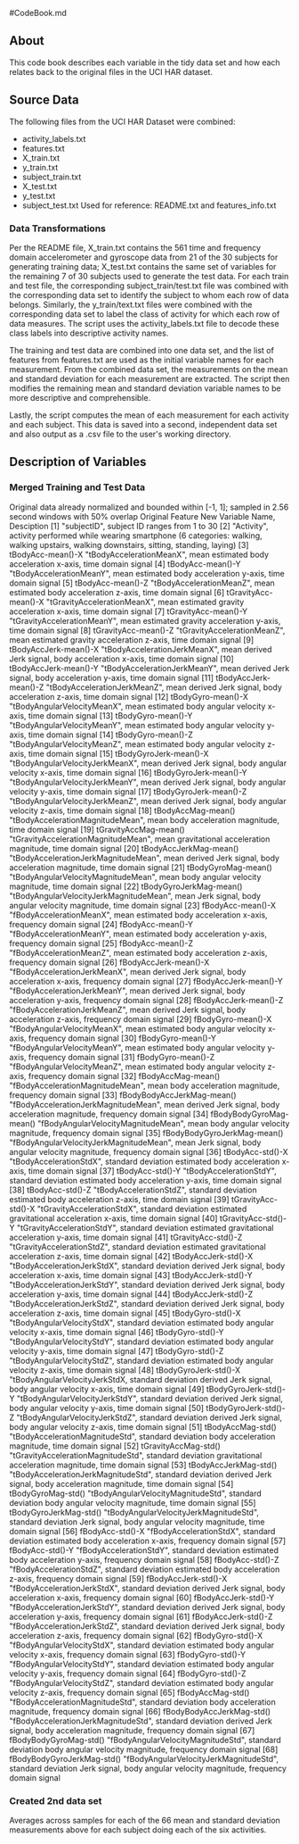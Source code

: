 #CodeBook.md

## About
This code book describes each variable in the tidy data set and how each relates back to the original files in the UCI HAR dataset.

## Source Data
The following files from the UCI HAR Dataset were combined:
- activity_labels.txt
- features.txt
- X_train.txt
- y_train.txt
- subject_train.txt
- X_test.txt
- y_test.txt
- subject_test.txt
Used for reference:  README.txt and features_info.txt

### Data Transformations
Per the README file, X_train.txt contains the 561 time and frequency domain accelerometer and gyroscope data 
from 21 of the 30 subjects for generating training data; X_test.txt contains the same set of variables for the remaining 7 of 30 subjects 
used to generate the test data. For each train and test file, the corresponding subject_train/test.txt file was combined with the 
corresponding data set to identify the subject to whom each row of data belongs.  Similarly, the y_train/text.txt files were combined 
with the corresponding data set to label the class of activity for which each row of data measures.  The script uses the 
activity_labels.txt file to decode these class labels into descriptive activity names.

The training and test data are combined into one data set, and the list of features from features.txt are used as the initial variable 
names for each measurement.  From the combined data set, the measurements on the mean and standard deviation for each 
measurement are extracted.  The script then modifies the remaining mean and standard deviation variable names to be more descriptive and 
comprehensible.  

Lastly, the script computes the mean of each measurement for each activity and each subject.  This data is saved into a second, 
independent data set and also output as a .csv file to the user's working directory.


## Description of Variables
### Merged Training and Test Data
Original data already normalized and bounded within [-1, 1]; sampled in 2.56 second windows with 50% overlap
	  Original Feature		        New Variable Name, Desciption
[1]			                        "subjectID", subject ID ranges from 1 to 30
[2]			                        "Activity", activity performed while wearing smartphone (6 categories: walking, walking upstairs, 
walking downstairs, sitting, standing, laying)
[3]	tBodyAcc-mean()-X		        "tBodyAccelerationMeanX", mean estimated body acceleration x-axis, time domain signal
[4]	tBodyAcc-mean()-Y		        "tBodyAccelerationMeanY", mean estimated body acceleration y-axis, time domain signal
[5]	tBodyAcc-mean()-Z		        "tBodyAccelerationMeanZ", mean estimated body acceleration z-axis, time domain signal
[6]	tGravityAcc-mean()-X		    "tGravityAccelerationMeanX", mean estimated gravity acceleration x-axis, time domain signal
[7]	tGravityAcc-mean()-Y		    "tGravityAccelerationMeanY", mean estimated gravity acceleration y-axis, time domain signal
[8]	tGravityAcc-mean()-Z		    "tGravityAccelerationMeanZ", mean estimated gravity acceleration z-axis, time domain signal
[9]	tBodyAccJerk-mean()-X		    "tBodyAccelerationJerkMeanX", mean derived Jerk signal, body acceleration x-axis, time domain signal
[10]  tBodyAccJerk-mean()-Y		  "tBodyAccelerationJerkMeanY", mean derived Jerk signal, body acceleration y-axis, time domain signal
[11]	tBodyAccJerk-mean()-Z		  "tBodyAccelerationJerkMeanZ", mean derived Jerk signal, body acceleration z-axis, time domain signal
[12]	tBodyGyro-mean()-X		    "tBodyAngularVelocityMeanX", mean estimated body angular velocity x-axis, time domain signal
[13]	tBodyGyro-mean()-Y		    "tBodyAngularVelocityMeanY", mean estimated body angular velocity y-axis, time domain signal
[14]	tBodyGyro-mean()-Z		    "tBodyAngularVelocityMeanZ", mean estimated body angular velocity z-axis, time domain signal
[15]	tBodyGyroJerk-mean()-X	  "tBodyAngularVelocityJerkMeanX", mean derived Jerk signal, body angular velocity x-axis, time domain signal 
[16]	tBodyGyroJerk-mean()-Y	  "tBodyAngularVelocityJerkMeanY", mean derived Jerk signal, body angular velocity y-axis, time domain signal 
[17]	tBodyGyroJerk-mean()-Z	  "tBodyAngularVelocityJerkMeanZ", mean derived Jerk signal, body angular velocity z-axis, time domain signal 
[18]	tBodyAccMag-mean()		    "tBodyAccelerationMagnitudeMean", mean body acceleration magnitude, time domain signal
[19]	tGravityAccMag-mean()		  "tGravityAccelerationMagnitudeMean", mean gravitational acceleration magnitude, time domain signal
[20]	tBodyAccJerkMag-mean()	  "tBodyAccelerationJerkMagnitudeMean", mean derived Jerk signal, body acceleration magnitude, time domain signal 
[21]	tBodyGyroMag-mean()		    "tBodyAngularVelocityMagnitudeMean", mean body angular velocity magnitude, time domain signal
[22]	tBodyGyroJerkMag-mean()	  "tBodyAngularVelocityJerkMagnitudeMean", mean Jerk signal, body angular velocity magnitude, time domain signal 
[23]	fBodyAcc-mean()-X		      "fBodyAccelerationMeanX", mean estimated body acceleration x-axis, frequency domain signal
[24]	fBodyAcc-mean()-Y		      "fBodyAccelerationMeanY", mean estimated body acceleration y-axis, frequency domain signal
[25]	fBodyAcc-mean()-Z		      "fBodyAccelerationMeanZ", mean estimated body acceleration z-axis, frequency domain signal
[26]	fBodyAccJerk-mean()-X		  "fBodyAccelerationJerkMeanX", mean derived Jerk signal, body acceleration x-axis, frequency domain signal
[27]	fBodyAccJerk-mean()-Y		  "fBodyAccelerationJerkMeanY", mean derived Jerk signal, body acceleration y-axis, frequency domain signal
[28]	fBodyAccJerk-mean()-Z		  "fBodyAccelerationJerkMeanZ", mean derived Jerk signal, body acceleration z-axis, frequency domain signal
[29]	fBodyGyro-mean()-X		    "fBodyAngularVelocityMeanX", mean estimated body angular velocity x-axis, frequency domain signal
[30]	fBodyGyro-mean()-Y		    "fBodyAngularVelocityMeanY", mean estimated body angular velocity y-axis, frequency domain signal
[31]	fBodyGyro-mean()-Z		    "fBodyAngularVelocityMeanZ", mean estimated body angular velocity z-axis, frequency domain signal
[32]	fBodyAccMag-mean()		    "fBodyAccelerationMagnitudeMean", mean body acceleration magnitude, frequency domain signal
[33]	fBodyBodyAccJerkMag-mean()		"fBodyAccelerationJerkMagnitudeMean", mean derived Jerk signal, body acceleration magnitude, frequency domain signal 
[34]	fBodyBodyGyroMag-mean()	  "fBodyAngularVelocityMagnitudeMean", mean body angular velocity magnitude, frequency domain signal
[35]	fBodyBodyGyroJerkMag-mean()		"fBodyAngularVelocityJerkMagnitudeMean", mean Jerk signal, body angular velocity magnitude, frequency domain signal 
[36]	tBodyAcc-std()-X		      "tBodyAccelerationStdX", standard deviation estimated body acceleration x-axis, time domain signal
[37]	tBodyAcc-std()-Y		      "tBodyAccelerationStdY", standard deviation estimated body acceleration y-axis, time domain signal
[38]	tBodyAcc-std()-Z		      "tBodyAccelerationStdZ", standard deviation estimated body acceleration z-axis, time domain signal
[39]	tGravityAcc-std()-X		    "tGravityAccelerationStdX", standard deviation estimated gravitational acceleration x-axis, time domain signal
[40]	tGravityAcc-std()-Y		    "tGravityAccelerationStdY", standard deviation estimated gravitational acceleration y-axis, time domain signal
[41]	tGravityAcc-std()-Z		    "tGravityAccelerationStdZ", standard deviation estimated gravitational acceleration z-axis, time domain signal
[42]	tBodyAccJerk-std()-X		  "tBodyAccelerationJerkStdX", standard deviation derived Jerk signal, body acceleration x-axis, time domain signal
[43]	tBodyAccJerk-std()-Y		  "tBodyAccelerationJerkStdY", standard deviation derived Jerk signal, body acceleration y-axis, time domain signal
[44]	tBodyAccJerk-std()-Z	  	"tBodyAccelerationJerkStdZ", standard deviation derived Jerk signal, body acceleration z-axis, time domain signal
[45]	tBodyGyro-std()-X		      "tBodyAngularVelocityStdX", standard deviation estimated body angular velocity x-axis, time domain signal
[46]	tBodyGyro-std()-Y		      "tBodyAngularVelocityStdY", standard deviation estimated body angular velocity y-axis, time domain signal
[47]	tBodyGyro-std()-Z		      "tBodyAngularVelocityStdZ", standard deviation estimated body angular velocity z-axis, time domain signal
[48]	tBodyGyroJerk-std()-X		  "tBodyAngularVelocityJerkStdX, standard deviation derived Jerk signal, body angular velocity x-axis, time domain signal 
[49]	tBodyGyroJerk-std()-Y		  "tBodyAngularVelocityJerkStdY", standard deviation derived Jerk signal, body angular velocity y-axis, time domain signal 
[50]	tBodyGyroJerk-std()-Z		  "tBodyAngularVelocityJerkStdZ", standard deviation derived Jerk signal, body angular velocity z-axis, time domain signal 
[51]	tBodyAccMag-std()		      "tBodyAccelerationMagnitudeStd", standard deviation body acceleration magnitude, time domain signal
[52]	tGravityAccMag-std()		  "tGravityAccelerationMagnitudeStd", standard deviation gravitational acceleration magnitude, time domain signal
[53]	tBodyAccJerkMag-std()		  "tBodyAccelerationJerkMagnitudeStd", standard deviation derived Jerk signal, body acceleration magnitude, time domain signal
[54]	tBodyGyroMag-std()		    "tBodyAngularVelocityMagnitudeStd", standard deviation body angular velocity magnitude, time domain signal
[55]	tBodyGyroJerkMag-std()		"tBodyAngularVelocityJerkMagnitudeStd", standard deviation Jerk signal, body angular velocity magnitude, time domain signal 
[56]	fBodyAcc-std()-X		      "fBodyAccelerationStdX", standard deviation estimated body acceleration x-axis, frequency domain signal
[57]	fBodyAcc-std()-Y		      "fBodyAccelerationStdY", standard deviation estimated body acceleration y-axis, frequency domain signal
[58]	fBodyAcc-std()-Z		      "fBodyAccelerationStdZ", standard deviation estimated body acceleration z-axis, frequency domain signal
[59]	fBodyAccJerk-std()-X		  "fBodyAccelerationJerkStdX", standard deviation derived Jerk signal, body acceleration x-axis, frequency domain signal
[60]	fBodyAccJerk-std()-Y		  "fBodyAccelerationJerkStdY", standard deviation derived Jerk signal, body acceleration y-axis, frequency domain signal
[61]	fBodyAccJerk-std()-Z		  "fBodyAccelerationJerkStdZ", standard deviation derived Jerk signal, body acceleration z-axis, frequency domain signal
[62]	fBodyGyro-std()-X		      "fBodyAngularVelocityStdX", standard deviation estimated body angular velocity x-axis, frequency domain signal
[63]	fBodyGyro-std()-Y		      "fBodyAngularVelocityStdY", standard deviation estimated body angular velocity y-axis, frequency domain signal
[64]	fBodyGyro-std()-Z		      "fBodyAngularVelocityStdZ", standard deviation estimated body angular velocity z-axis, frequency domain signal
[65]	fBodyAccMag-std()		      "fBodyAccelerationMagnitudeStd", standard deviation body acceleration magnitude, frequency domain signal
[66]	fBodyBodyAccJerkMag-std()		"fBodyAccelerationJerkMagnitudeStd", standard deviation derived Jerk signal, body acceleration magnitude, frequency domain signal
[67]	fBodyBodyGyroMag-std()		"fBodyAngularVelocityMagnitudeStd", standard deviation body angular velocity magnitude, frequency domain signal
[68]	fBodyBodyGyroJerkMag-std()	"fBodyAngularVelocityJerkMagnitudeStd", standard deviation Jerk signal, body angular velocity magnitude, frequency domain signal 

### Created 2nd data set
Averages across samples for each of the 66 mean and standard deviation measurements above for each subject 
doing each of the six activities.  
